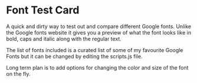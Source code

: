 # Font Test Card

A quick and dirty way to test out and compare different Google fonts. Unlike the Google fonts website it gives you a preview of what the font looks like in bold, caps and italic along with the regular text.

The list of fonts included is a curated list of some of my favourite Google Fonts but it can be changed by editing the scripts.js file.

Long term plan is to add options for changing the color and size of the font on the fly.
